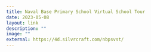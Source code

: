 ```yaml
---
title: Naval Base Primary School Virtual School Tour
date: 2023-05-08
layout: link
description: ""
image: ""
external: https://4d.silvrcraft.com/nbpsvst/
---
```

